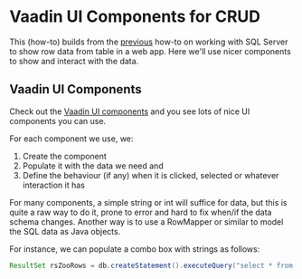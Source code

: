 # Vaadin UI Components for CRUD

This (how-to) builds from the [previous](ConnectingQueryingDB.md) how-to on working with SQL Server to show row data from table in a web app. Here we'll use nicer components to show and interact with the data.

## Vaadin UI Components
Check out the [Vaadin UI components](https://vaadin.com/components) and you see lots of nice UI components you can use.

For each component we use, we: 
1. Create the component
2. Populate it with the data we need and
3. Define the behaviour (if any) when it is clicked, selected or whatever interaction it has

For many components, a simple string or int will suffice for data, but this is quite a raw way to do it, prone to error and hard to fix when/if the data schema changes.
Another way is to use a RowMapper or similar to model the SQL data as Java objects.

For instance, we can populate a combo box with strings as follows:
```java
ResultSet rsZooRows = db.createStatement().executeQuery("select * from Zoo");
``` 